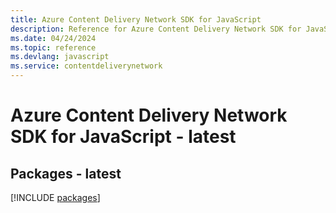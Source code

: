 ```yaml
---
title: Azure Content Delivery Network SDK for JavaScript
description: Reference for Azure Content Delivery Network SDK for JavaScript
ms.date: 04/24/2024
ms.topic: reference
ms.devlang: javascript
ms.service: contentdeliverynetwork
---
```

# Azure Content Delivery Network SDK for JavaScript - latest
## Packages - latest
[!INCLUDE [packages](content-delivery-network-index.md)]